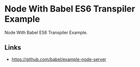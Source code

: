 # Node With Babel ES6 Transpiler Example

Node With Babel ES6 Transpiler Example.

## Links

* https://github.com/babel/example-node-server
